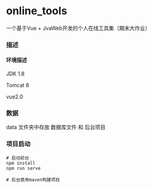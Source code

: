 # online_tools
一个基于Vue + JvaWeb开发的个人在线工具集（期末大作业）

### 描述

#### 环境描述

JDK 1.8

Tomcat 8

vue2.0

### 数据

data 文件夹中存放 数据库文件 和 后台项目

### 项目启动

```
# 启动前台
npm install
npm run serve

# 后台使用maven构建项目
```

